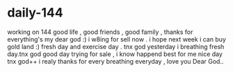 # daily-144
working on 144
good life , good friends , good family , thanks for everything's my dear god :)
i w8ing for sell now . i hope next week i can buy gold land :)
fresh day and exercise day . tnx god
yesterday i breathing fresh day.tnx god
good day
trying for sale , i know happend best for me
nice day
tnx god++
i realy thanks for every breathing everyday , love you Dear God..
